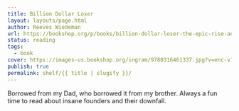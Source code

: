 ```yaml
---
title: Billion Dollar Loser
layout: layouts/page.html
author: Reeves Wiedeman
url: https://bookshop.org/p/books/billion-dollar-loser-the-epic-rise-and-spectacular-fall-of-adam-neumann-and-wework-reeves-wiedeman/15987387?ean=9780316461337&next=t
status: reading
tags:
  - book
cover: https://images-us.bookshop.org/ingram/9780316461337.jpg?v=enc-v1
publish: true
permalink: shelf/{{ title | slugify }}/
---
```

Borrowed from my Dad, who borrowed it from my brother. Always a fun time to read about insane founders and their downfall.
